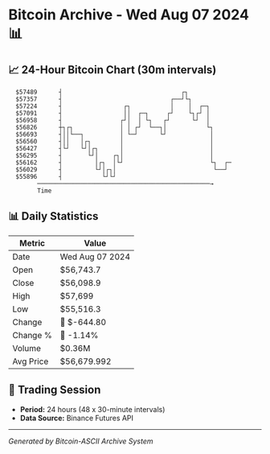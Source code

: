 # Bitcoin Archive - Wed Aug 07 2024 📊

## 📈 24-Hour Bitcoin Chart (30m intervals)

```
  $57489      ┤                                 ┌┐             
  $57357      ┤                              ┌──┘└┐            
  $57224      ┤                 ┌┐           │    │  ┌─┐       
  $57091      ┤                 ││  ┌─┐     ┌┘    └┐┌┘ │       
  $56958      ┤                ┌┘│  │ └┐   ┌┘      └┘  │       
  $56826      ┼┐┌┐             │ │ ┌┘  └──┐│           └┐      
  $56693      ┤││└──┐          │ └─┘      └┘            │      
  $56560      ┤││   │┌┐        │                        │      
  $56427      ┤└┘   └┘│┌┐      │                        │      
  $56295      ┤       └┘│    ┌┐│                        │      
  $56162      ┤         │┌┐  │└┘                        └┐  ┌─ 
  $56029      ┤         └┘│┌┐│                           └──┘  
  $55896      ┤           └┘└┘                                 
        ────────────────────────────────────────────────→
        Time
```

## 📊 Daily Statistics

| Metric | Value |
|--------|-------|
| Date | Wed Aug 07 2024 |
| Open | $56,743.7 |
| Close | $56,098.9 |
| High | $57,699 |
| Low | $55,516.3 |
| Change | 🔴 $-644.80 |
| Change % | 🔴 -1.14% |
| Volume | $0.36M |
| Avg Price | $56,679.992 |

## 📅 Trading Session

- **Period:** 24 hours (48 x 30-minute intervals)
- **Data Source:** Binance Futures API

---
*Generated by Bitcoin-ASCII Archive System*

